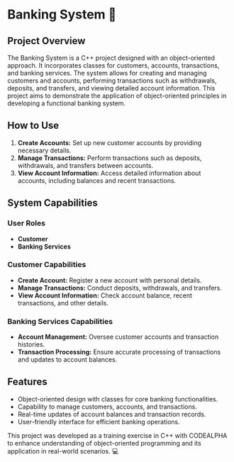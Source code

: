 # Banking System 🏦

## Project Overview
The Banking System is a C++ project designed with an object-oriented approach. It incorporates classes for customers, accounts, transactions, and banking services. The system allows for creating and managing customers and accounts, performing transactions such as withdrawals, deposits, and transfers, and viewing detailed account information. This project aims to demonstrate the application of object-oriented principles in developing a functional banking system.

## How to Use
1. **Create Accounts:** Set up new customer accounts by providing necessary details.
2. **Manage Transactions:** Perform transactions such as deposits, withdrawals, and transfers between accounts.
3. **View Account Information:** Access detailed information about accounts, including balances and recent transactions.

## System Capabilities
### User Roles
- **Customer**
- **Banking Services**

### Customer Capabilities
- **Create Account:** Register a new account with personal details.
- **Manage Transactions:** Conduct deposits, withdrawals, and transfers.
- **View Account Information:** Check account balance, recent transactions, and other details.

### Banking Services Capabilities
- **Account Management:** Oversee customer accounts and transaction histories.
- **Transaction Processing:** Ensure accurate processing of transactions and updates to account balances.

## Features
- Object-oriented design with classes for core banking functionalities.
- Capability to manage customers, accounts, and transactions.
- Real-time updates of account balances and transaction records.
- User-friendly interface for efficient banking operations.

This project was developed as a training exercise in C++ with CODEALPHA to enhance understanding of object-oriented programming and its application in real-world scenarios. 💻
